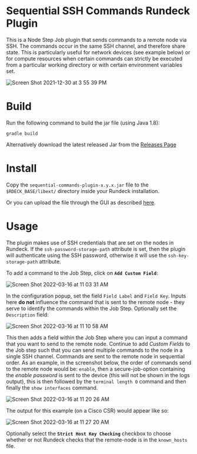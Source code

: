 # Sequential SSH Commands Rundeck Plugin

This is a Node Step Job plugin that sends commands to a remote node via SSH. The commands occur in the same SSH channel, and therefore share state.  This is particularly useful for network devices (see example below) or for compute resources when certain commands can strictly be executed from a particular working directory or with certain environment variables set.

![Screen Shot 2021-12-30 at 3 55 39 PM](https://user-images.githubusercontent.com/11511251/147795129-b5a593ec-82e8-4acd-a25b-69270fd8c55a.png)

# Build
Run the following command to build the jar file (using Java 1.8):

`gradle build`

Alternatively download the latest released Jar from the [Releases Page](https://github.com/jsboak/sequential-commands-plugin/releases)

# Install
Copy the `sequential-commands-plugin-x.y.x.jar` file to the `$RDECK_BASE/libext/` directory inside your Rundeck installation.

Or you can upload the file through the GUI as described [here](https://docs.rundeck.com/docs/learning/howto/calling-apis.html#community-version-prerequisite).

# Usage
The plugin makes use of SSH credentials that are set on the nodes in Rundeck. If the `ssh-password-storage-path` attribute is set, then the plugin will authenticate using the SSH password, otherwise it will use the `ssh-key-storage-path` attribute.

To add a command to the Job Step, click on **`Add Custom Field`**:

![Screen Shot 2022-03-16 at 11 03 31 AM](https://user-images.githubusercontent.com/11511251/158657441-0dc90855-fe4f-461b-a20b-9d5a1968ade6.png)

In the configuration popup, set the field `Field Label` and `Field Key`. Inputs here **do not** influence the command that is sent to the remote node - they serve to identify the commands within the Job Step.  Optionally set the `Description` field:

![Screen Shot 2022-03-16 at 11 10 58 AM](https://user-images.githubusercontent.com/11511251/158658778-aa5636a3-1c84-4c5f-a8a4-3e8e3cbe5c07.png)

This then adds a field within the Job Step where you can input a command that you want to send to the remote node. Continue to add _Custom Fields_ to the Job step such that you can send multiple commands to the node in a single SSH channel. Commands are sent to the remote node in sequential order. As an example, in the screenshot below, the order of commands send to the remote node would be: `enable`, then a secure-job-option containing the _enable password_ is sent to the device (this will not be shown in the logs output), this is then followed by the `terminal length 0` command and then finally the `show interfaces` command.

![Screen Shot 2022-03-16 at 11 20 26 AM](https://user-images.githubusercontent.com/11511251/158660331-b6771155-8765-44bd-a752-53e31ec825cb.png)

The output for this example (on a Cisco CSR) would appear like so:

![Screen Shot 2022-03-16 at 11 27 20 AM](https://user-images.githubusercontent.com/11511251/158661436-391f4134-b96d-4606-898f-34938d9ccad1.png)

Optionally select the **`Strict Host Key Checking`** checkbox to choose whether or not Rundeck checks that the remote-node is in the `known_hosts` file.
